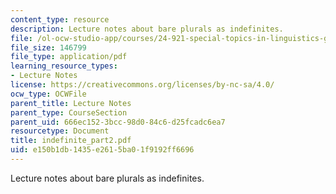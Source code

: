 ```yaml
---
content_type: resource
description: Lecture notes about bare plurals as indefinites.
file: /ol-ocw-studio-app/courses/24-921-special-topics-in-linguistics-genericity-spring-2007/e150b1db1435e2615ba01f9192ff6696_indefinite_part2.pdf
file_size: 146799
file_type: application/pdf
learning_resource_types:
- Lecture Notes
license: https://creativecommons.org/licenses/by-nc-sa/4.0/
ocw_type: OCWFile
parent_title: Lecture Notes
parent_type: CourseSection
parent_uid: 666ec152-3bcc-98d0-84c6-d25fcadc6ea7
resourcetype: Document
title: indefinite_part2.pdf
uid: e150b1db-1435-e261-5ba0-1f9192ff6696
---
```

Lecture notes about bare plurals as indefinites.